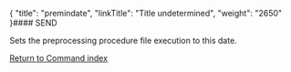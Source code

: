 {
    "title": "premindate",
    "linkTitle": "Title undetermined",
    "weight": "2650"
}#### SEND

Sets the preprocessing procedure file execution to this date.

[Return to Command index](../../)
